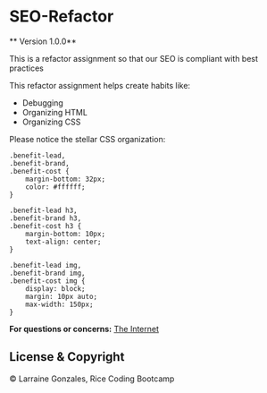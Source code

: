 # SEO-Refactor

** Version 1.0.0**

This is a refactor assignment so that our SEO is compliant with best practices

This refactor assignment helps create habits like:
- Debugging
- Organizing HTML
- Organizing CSS

Please notice the stellar CSS organization:

    .benefit-lead, 
    .benefit-brand, 
    .benefit-cost {
        margin-bottom: 32px;
        color: #ffffff;
    }

    .benefit-lead h3, 
    .benefit-brand h3,
    .benefit-cost h3 {
        margin-bottom: 10px;
        text-align: center;
    }

    .benefit-lead img,
    .benefit-brand img,
    .benefit-cost img {
        display: block;
        margin: 10px auto;
        max-width: 150px;
    }

**For questions or concerns:**
[The Internet](https://www.google.com)

## License & Copyright
© Larraine Gonzales, Rice Coding Bootcamp
